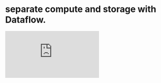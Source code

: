 # separate compute and storage with Dataflow.

![me](https://github.com/sujitdhamale/GCP-Dataflow/blob/main/02.separateComputeAndStorageWithDataflow.md)
